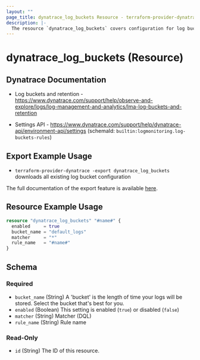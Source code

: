 ```yaml
---
layout: ""
page_title: dynatrace_log_buckets Resource - terraform-provider-dynatrace"
description: |-
  The resource `dynatrace_log_buckets` covers configuration for log buckets
---
```


# dynatrace_log_buckets (Resource)

## Dynatrace Documentation

- Log buckets and retention - https://www.dynatrace.com/support/help/observe-and-explore/logs/log-management-and-analytics/lma-log-buckets-and-retention

- Settings API - https://www.dynatrace.com/support/help/dynatrace-api/environment-api/settings (schemaId: `builtin:logmonitoring.log-buckets-rules`)

## Export Example Usage

- `terraform-provider-dynatrace -export dynatrace_log_buckets` downloads all existing log bucket configuration

The full documentation of the export feature is available [here](https://registry.terraform.io/providers/dynatrace-oss/dynatrace/latest/docs/guides/export-v2).

## Resource Example Usage

```terraform
resource "dynatrace_log_buckets" "#name#" {
  enabled     = true
  bucket_name = "default_logs"
  matcher     = "*"
  rule_name   = "#name#"
}
```

<!-- schema generated by tfplugindocs -->
## Schema

### Required

- `bucket_name` (String) A 'bucket' is the length of time your logs will be stored. Select the bucket that's best for you.
- `enabled` (Boolean) This setting is enabled (`true`) or disabled (`false`)
- `matcher` (String) Matcher (DQL)
- `rule_name` (String) Rule name

### Read-Only

- `id` (String) The ID of this resource.
 